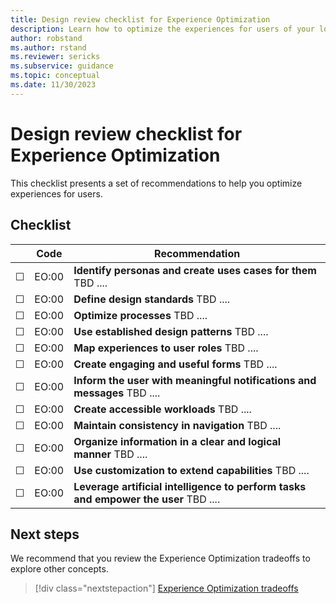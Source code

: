 ```yaml
---
title: Design review checklist for Experience Optimization
description: Learn how to optimize the experiences for users of your low-code workload.
author: robstand
ms.author: rstand
ms.reviewer: sericks
ms.subservice: guidance
ms.topic: conceptual
ms.date: 11/30/2023
---
```

# Design review checklist for Experience Optimization

This checklist presents a set of recommendations to help you optimize experiences for users.

## Checklist

|&nbsp;|Code  |Recommendation  |
|-|-|-|
| &#9744; | EO:00 | **Identify personas and create uses cases for them** TBD ....  |
| &#9744; | EO:00 | **Define design standards** TBD ....   |
| &#9744; | EO:00 | **Optimize processes** TBD ....  |
| &#9744; | EO:00 | **Use established design patterns** TBD ....  |
| &#9744; | EO:00 | **Map experiences to user roles** TBD ....  |
| &#9744; | EO:00 | **Create engaging and useful forms** TBD ....  |
| &#9744; | EO:00 | **Inform the user with meaningful notifications and messages** TBD ....  |
| &#9744; | EO:00 | **Create accessible workloads** TBD ....  |
| &#9744; | EO:00 | **Maintain consistency in navigation** TBD ....  |
| &#9744; | EO:00 | **Organize information in a clear and logical manner** TBD ....  |
| &#9744; | EO:00 | **Use customization to extend capabilities** TBD ....  |
| &#9744; | EO:00 | **Leverage artificial intelligence to perform tasks and empower the user** TBD ....  |

## Next steps

We recommend that you review the Experience Optimization tradeoffs to explore other concepts.

> [!div class="nextstepaction"]
> [Experience Optimization tradeoffs](tradeoffs.md)